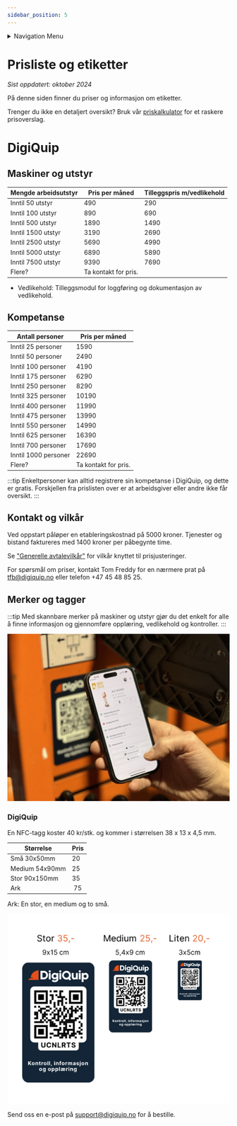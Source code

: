 ```yaml
---
sidebar_position: 5
---
```


<details className="markdown-navigation">
  <summary>Navigation Menu</summary>

- [intro](/docs/intro)
- [Juridisk](/docs/category/juridisk)
    - [Bruksvilkår (EULA)](/docs/legal/eula)
    - [Personvernerklæring](/docs/legal/privacy-policy)
    - [Generelle avtalevilkår](/docs/legal/terms)
    - [Avtale om Tjenestenivå (SLA)](/docs/legal/sla)
- [Hendig informasjon](/docs/category/hendig-informasjon)
    - [For utviklere](/docs/category/for-utviklere)
    - [Designguide](/docs/category/designguide)
- [Priser](/docs/category/priser)
    - [Prisliste og etiketter](/docs/prices/detailed-price-list)
- [Bruk av programvaren DigiQuip](/docs/category/bruk-av-programvaren-digiquip)
    - [Kom i gang med DigiQuip](/docs/resources/getting-started)
    - [Administrasjon av brukere](/docs/resources/user-management)
    - [Administrasjon av maskiner og utstyr](/docs/resources/equipment-management)
    - [Administrere egen og andres kompetanse](/docs/resources/competence-management)
    - [Sjekklister](/docs/resources/checklists)
    - [Daglig kontroll og vedlikehold](/docs/resources/Pre-use-maintenance)
    - [Sakkyndig kontroll](/docs/resources/inspections)
    - [QR-koder/NFC-tagger](/docs/resources/landingpage)
    - [Utstyrsspesifikk opplæring](/docs/resources/training)
    - [Varslinger](/docs/resources/notifications)
- [Teknisk dokumentasjon](/docs/category/teknisk-dokumentasjon)
    - [Registeret](/docs/category/registeret)
</details>

# Prisliste og etiketter
*Sist oppdatert: oktober 2024*

På denne siden finner du priser og informasjon om etiketter.

Trenger du ikke en detaljert oversikt? Bruk vår [priskalkulator](https://digiquip.no/price) for et raskere prisoverslag.

# DigiQuip

## Maskiner og utstyr

Mengde arbeidsutstyr|Pris per måned| Tilleggspris m/vedlikehold|
|--|--|--|
|Inntil 50 utstyr|490|290|
|Inntil 100 utstyr|890|690|
|Inntil 500 utstyr|1890|1490|
|Inntil 1500 utstyr|3190|2690|
|Inntil 2500 utstyr|5690|4990|
|Inntil 5000 utstyr|6890|5890|
|Inntil 7500 utstyr|9390|7690|
|Flere?|Ta kontakt for pris.|||

+ Vedlikehold: Tilleggsmodul for loggføring og dokumentasjon av vedlikehold.

## Kompetanse

Antall personer|Pris per måned|
|--------------|--|
|Inntil 25 personer|1590|
|Inntil 50 personer|2490|
|Inntil 100 personer|4190|
|Inntil 175 personer|6290|
|Inntil 250 personer|8290|
|Inntil 325 personer|10190|
|Inntil 400 personer|11990|
|Inntil 475 personer|13990|
|Inntil 550 personer|14990|
|Inntil 625 personer|16390|
|Inntil 700 personer|17690|
|Inntil 1000 personer|22690|
|Flere?|Ta kontakt for pris.|

:::tip
Enkeltpersoner kan alltid registrere sin kompetanse i DigiQuip, og dette er gratis. Forskjellen fra prislisten over er at arbeidsgiver eller andre ikke får oversikt.
:::

## Kontakt og vilkår

Ved oppstart påløper en etableringskostnad på 5000 kroner. Tjenester og bistand faktureres med 1400 kroner per påbegynte time.

Se ["Generelle avtalevilkår"](https://digiquip.no/docs/legal/terms#6-vederlag-og-betalingsbestemmelser) for vilkår knyttet til prisjusteringer.

For spørsmål om priser, kontakt Tom Freddy for en nærmere prat på tfb@digiquip.no eller telefon +47 45 48 85 25.

## Merker og tagger

:::tip
Med skannbare merker på maskiner og utstyr gjør du det enkelt for alle å finne informasjon og gjennomføre opplæring, vedlikehold og kontroller.
:::

![DQ-QR-labels](/img/scann-qr-code.jpg)

### DigiQuip

En NFC-tagg koster 40 kr/stk. og kommer i størrelsen 38 x 13 x 4,5 mm.

Størrelse     |Pris| 
| ------------|----|
| Små 30x50mm| 20|
| Medium 54x90mm | 25| 
| Stor 90x150mm| 35|
| Ark | 75| 

Ark: En stor, en medium og to små.

![DQ-QR-labels](/img/DQ-QR-labels.png)

Send oss en e-post på support@digiquip.no for å bestille.
